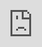 # Image-to-Text Application done using Gradio and Streamlit

This project provides two implementations for generating text captions from images using a pre-trained Vision Transformer (ViT) and GPT-2 model from Hugging Face Transformers.
  
  ## Try it Yourself

  

  - Gradio app: https://ceoeloidi-image-to-text-by-chihab-el-oidi-gradio.hf.space
    
  - Streamlit app: https://image-to-textbychihabeloidi.streamlit.app



![logo_FS](https://github.com/user-attachments/assets/6657add7-916a-4aff-a1a8-419b6aa9bf0f) 



## Table of Contents

- [Try it Yourself](#try-it-yourself)
- [Overview](#overview)
- [Prerequisites](#prerequisites)
- [Installation](#installation)
  - [1. Mount Google Drive in Colab:](#1-mount-google-drive-in-colab)
  - [2. Install required packages:](#2-install-required-packages)
- [Dataset Configuration](#dataset-configuration)
  - [Download the Tiny COCO dataset](#--download-the-tiny-coco-dataset)
  - [Place it in your Google Drive](#--place-it-in-your-google-drive-at)
  - [Expected directory structure](#--expected-directory-structure)
- [Code Structure](#code-structure)
  - [Setup & Configuration](#--setup--configuration)
  - [Dataset Preparation](#--dataset-preparation)
  - [Data Augmentation](#--data-augmentation)
  - [Model Architecture](#--model-architecture)
  - [Training Process](#--training-process)
  - [Evaluation & Retrieval](#evaluation--retrieval)
- [Usage](#usage)
- [Results](#results)
- [Saving & Loading Models](#saving--loading-models)
  - [Save trained model](#save-trained-model)
  - [Load for inference](#load-for-inference)
- [Customization](#customization)
- [Dependencies](#dependencies)


## Overview

The application uses the ydshieh/vit-gpt2-coco-en model which combines:

 - Vision Transformer (ViT) for image feature extraction
 - GPT-2 decoder for text generation

The project includes two different interface implementations:

  1. Gradio Demo: Simple interface for quick testing

  2. Streamlit Demo: More polished interface with better error handling


## Development Environment Setup

### Prerequisites

  - Python 3.7+
  - pip package manager

## Installation

#### 1. Create and activate a virtual environment:

        python -m venv venv
        source venv/bin/activate  # Linux/MacOS
        venv\Scripts\activate    # Windows

#### 2. Install required packages:
   
        pip install torch transformers gradio streamlit Pillow

## Running Demos

### Gradio Demo

    jupyter notebook "Image-To-Text done by CHIHAB EL OIDI.ipynb"

### 1.	Try it yourself
    
- https://ceoeloidi-image-to-text-by-chihab-el-oidi-gradio.hf.space
        
### 2.	Setup and Code

    from transformers import pipeline
    import gradio as gr
    from PIL import Image

  ## Initialize the image captioning pipeline
      captioner = pipeline(“image-to-text”, model=”ydshieh/vit-gpt2-coco-en”)

      def generate_caption(image):
      “””Generate caption from uploaded image”””
      if image is None:
        return None, “Please upload an image”
    
      ## Open image and generate caption
        img = Image.open(image)
        result = captioner(img)[0][‘generated_text’]
        return img, result  # Return both image and text

  ## Create Gradio interface
      with gr.Blocks(title=”Image To Text”) as app:
      gr.Markdown(“#Image to Text”)  # Optional header for display

      with gr.Row():
        with gr.Column():
            upload_file = gr.Image(type=”filepath”, label=”Upload Image”)
            submit = gr.Button(“Extract Caption”)
        
        with gr.Column():
            output_image = gr.Image(label=”Uploaded Image”, interactive=False)
            output_text = gr.Textbox(label=”Generated Caption”)

    submit.click(
        fn=generate_caption,
        inputs=upload_file,
        outputs=[output_image, output_text]
    )
    app.launch(share=True)  # Run the app




  ### 3.	Result Demo

  ![4](https://github.com/user-attachments/assets/27384cf4-3608-4cec-ac96-6227446cf6d0)


  ### 4.	Demo Animated

    
  <iframe id="js_video_iframe" src="https://jumpshare.com/embed/gmMDfSCZ9j5Oq4DqWoTQ" frameborder="0" webkitallowfullscreen mozallowfullscreen allowfullscreen style="position: absolute; top: 0; left: 0; width: 100%; height: 100%;"></iframe>

### - Dataset Preparation

    - Verifies dataset existence and structure  
    - Uses COCO API for annotation handling
    - Creates dataset wrapper:
            
            class TinyCocoSSL(torchvision.datasets.CocoDetection):
                def __getitem__(self, index):
                img, _ = super().__getitem__(index)
                return self.transform(img), self.transform(img)



### - Data Augmentation

    - Applies stochastic transformations:
    
        transforms.Compose([
            transforms.RandomResizedCrop(config.img_size, scale=(0.2, 1.0)),
            transforms.RandomHorizontalFlip(p=0.5),
            transforms.ColorJitter(0.4, 0.4, 0.4, 0.1),
            transforms.RandomGrayscale(p=0.2),
            transforms.GaussianBlur(kernel_size=9),
            transforms.ToTensor(),
            transforms.Normalize(mean=[0.485, 0.456, 0.406], std=[0.229, 0.224, 0.225])
        ])



### - Model Architecture

        class SSLModel(nn.Module):
            def __init__(self):
            super().__init__()
            self.encoder = nn.Sequential(
                nn.Conv2d(3, 64, kernel_size=3, stride=1, padding=1),
                nn.ReLU(),
                nn.MaxPool2d(2, 2),
                ...,    
                nn.Linear(128*16*16, 256)
            )

### - Training Process

 - Uses NT-Xent contrastive loss:
    
            def simple_contrastive_loss(z1, z2):
                z1 = F.normalize(z1, dim=1)
                z2 = F.normalize(z2, dim=1)
                sim_matrix = torch.mm(z1, z2.T) / config.temperature
                return F.cross_entropy(sim_matrix, targets)


 - AdamW optimizer with learning rate 3e-4
 - Epoch progress tracking with tqdm
 - Loss visualization after each epoch


### - Evaluation & Retrieval

 - Generate image embeddings:
    
            with torch.no_grad():
                for idx in range(len(ssl_dataset)):
                    emb = model(view1.unsqueeze(0).to(device))
                    embeddings.append(emb.cpu())


 - Similarity search function:
    
            def find_similar(query_idx, num_results=3):
                query_emb = embeddings[query_idx]
                similarities = torch.mm(embeddings, query_emb.unsqueeze(1)).squeeze()
                _, indices = torch.topk(similarities, num_results+1)




## Usage

#### - Run all notebook cells sequentially
#### - Monitor training progress through loss plots
#### - After training, retrieve similar images:
    
        for _ in range(config.num_retrieval):
            random_query = random.randint(0, len(ssl_dataset) - 1)
            find_similar(random_query)


## Results

 - Final loss after 24 epochs: 2.05
 - Embedding dimension: 256
 - Sample retrieval shows semantically similar images


## Saving & Loading Models

#### Save trained model:

        torch.save(model.state_dict(), 'tiny_coco_ssl.pth')


#### Load for inference:

        model = SSLModel().to(device)
        model.load_state_dict(torch.load('tiny_coco_ssl.pth'))
        model.eval()


## Customization

#### Adjust these parameters for experimentation:

 - `config.img_size`: Input image size
 - `config.batch_size`: Training batch size
 - `config.temperature`: Contrastive loss temperature
 - Encoder architecture in SSLModel class
 - Augmentation pipeline in ContrastiveTransform


## Dependencies

    torch==2.0.1
    torchvision==0.15.2
    matplotlib==3.7.1
    numpy==1.24.3
    tqdm==4.65.0
    pycocotools==2.0.7
    Pillow==9.5.0

### Done by CHIHAB EL OIDI
